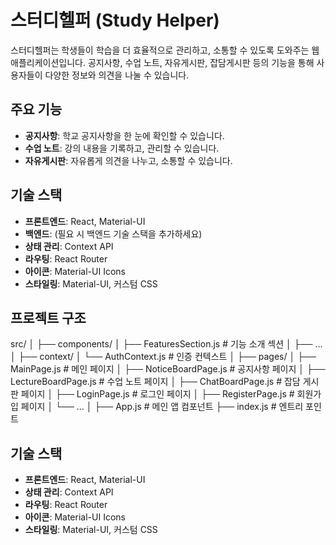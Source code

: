 # 스터디헬퍼 (Study Helper)

스터디헬퍼는 학생들이 학습을 더 효율적으로 관리하고, 소통할 수 있도록 도와주는 웹 애플리케이션입니다. 공지사항, 수업 노트, 자유게시판, 잡담게시판 등의 기능을 통해 사용자들이 다양한 정보와 의견을 나눌 수 있습니다.

## 주요 기능

- **공지사항**: 학교 공지사항을 한 눈에 확인할 수 있습니다.
- **수업 노트**: 강의 내용을 기록하고, 관리할 수 있습니다.
- **자유게시판**: 자유롭게 의견을 나누고, 소통할 수 있습니다.

## 기술 스택

- **프론트엔드**: React, Material-UI
- **백엔드**: (필요 시 백엔드 기술 스택을 추가하세요)
- **상태 관리**: Context API
- **라우팅**: React Router
- **아이콘**: Material-UI Icons
- **스타일링**: Material-UI, 커스텀 CSS

## 프로젝트 구조

src/
│
├── components/
│ ├── FeaturesSection.js # 기능 소개 섹션
│ ├── ...
│
├── context/
│ └── AuthContext.js # 인증 컨텍스트
│
├── pages/
│ ├── MainPage.js # 메인 페이지
│ ├── NoticeBoardPage.js # 공지사항 페이지
│ ├── LectureBoardPage.js # 수업 노트 페이지
│ ├── ChatBoardPage.js # 잡담 게시판 페이지
│ ├── LoginPage.js # 로그인 페이지
│ ├── RegisterPage.js # 회원가입 페이지
│ └── ...
│
├── App.js # 메인 앱 컴포넌트
├── index.js # 엔트리 포인트

## 기술 스택

- **프론트엔드**: React, Material-UI
- **상태 관리**: Context API
- **라우팅**: React Router
- **아이콘**: Material-UI Icons
- **스타일링**: Material-UI, 커스텀 CSS